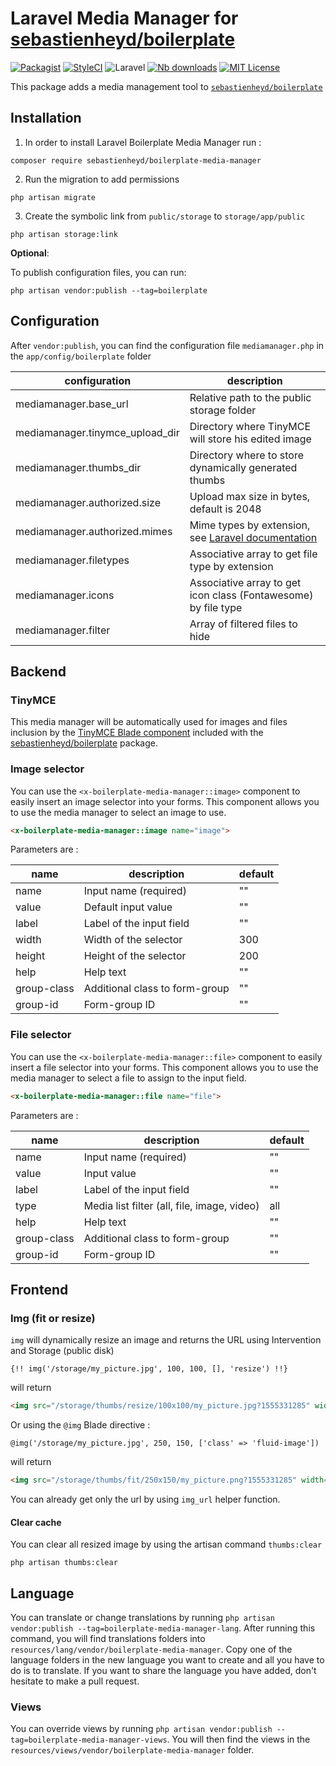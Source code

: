 # Laravel Media Manager for [sebastienheyd/boilerplate](https://github.com/sebastienheyd/boilerplate)

[![Packagist](https://img.shields.io/packagist/v/sebastienheyd/boilerplate-media-manager.svg?style=flat-square)](https://packagist.org/packages/sebastienheyd/boilerplate-media-manager)
[![StyleCI](https://github.styleci.io/repos/170482496/shield?branch=master)](https://github.styleci.io/repos/170482496)
![Laravel](https://img.shields.io/badge/Laravel-6.x%20→%2012.x-green?logo=Laravel&style=flat-square)
[![Nb downloads](https://img.shields.io/packagist/dt/sebastienheyd/boilerplate-media-manager.svg?style=flat-square)](https://packagist.org/packages/sebastienheyd/boilerplate-media-manager)
[![MIT License](https://img.shields.io/github/license/sebastienheyd/boilerplate-media-manager.svg?style=flat-square)](license.md)

This package adds a media management tool to [`sebastienheyd/boilerplate`](https://github.com/sebastienheyd/boilerplate)

## Installation

1. In order to install Laravel Boilerplate Media Manager run :

```
composer require sebastienheyd/boilerplate-media-manager
```

2. Run the migration to add permissions

```
php artisan migrate
```

3. Create the symbolic link from `public/storage` to `storage/app/public`

```
php artisan storage:link
```

**Optional**: 

To publish configuration files, you can run:

```
php artisan vendor:publish --tag=boilerplate
```

## Configuration

After `vendor:publish`, you can find the configuration file `mediamanager.php` in the `app/config/boilerplate` folder

| configuration                   | description                                                                                              |
|---------------------------------|----------------------------------------------------------------------------------------------------------|
| mediamanager.base_url           | Relative path to the public storage folder                                                               |
| mediamanager.tinymce_upload_dir | Directory where TinyMCE will store his edited image                                                      |
| mediamanager.thumbs_dir         | Directory where to store dynamically generated thumbs                                                    |
| mediamanager.authorized.size    | Upload max size in bytes, default is 2048                                                                |
| mediamanager.authorized.mimes   | Mime types by extension, see [Laravel documentation](https://laravel.com/docs/5.7/validation#rule-mimes) |
| mediamanager.filetypes          | Associative array to get file type by extension                                                          |
| mediamanager.icons              | Associative array to get icon class (Fontawesome) by file type                                           |
| mediamanager.filter             | Array of filtered files to hide                                                                          |

## Backend

### TinyMCE

This media manager will be automatically used for images and files inclusion by the [TinyMCE Blade component](https://sebastienheyd.github.io/boilerplate/docs/8.x/components/tinymce.html) included with the [sebastienheyd/boilerplate](https://github.com/sebastienheyd/boilerplate) package.

### Image selector

You can use the `<x-boilerplate-media-manager::image>` component to easily insert an image selector into your forms. 
This component allows you to use the media manager to select an image to use.

```html
<x-boilerplate-media-manager::image name="image">
```

Parameters are :

| name        | description                    | default |
|-------------|--------------------------------|---------|
| name        | Input name (required)          | ""      |
| value       | Default input value            | ""      |
| label       | Label of the input field       | ""      |
| width       | Width of the selector          | 300     |
| height      | Height of the selector         | 200     |
| help        | Help text                      | ""      |
| group-class | Additional class to form-group | ""      |
| group-id    | Form-group ID                  | ""      |

### File selector

You can use the `<x-boilerplate-media-manager::file>` component to easily insert a file selector into your forms. 
This component allows you to use the media manager to select a file to assign to the input field.

```html
<x-boilerplate-media-manager::file name="file">
```

Parameters are :

| name        | description                                 | default |
|-------------|---------------------------------------------|---------|
| name        | Input name (required)                       | ""      |
| value       | Input value                                 | ""      |
| label       | Label of the input field                    | ""      |
| type        | Media list filter (all, file, image, video) | all     |
| help        | Help text                                   | ""      |
| group-class | Additional class to form-group              | ""      |
| group-id    | Form-group ID                               | ""      |

## Frontend

### Img (fit or resize)

`img` will dynamically resize an image and returns the URL using Intervention and Storage (public disk)

```blade
{!! img('/storage/my_picture.jpg', 100, 100, [], 'resize') !!}
```

will return

```html
<img src="/storage/thumbs/resize/100x100/my_picture.jpg?1555331285" width="100" height="100">
```

Or using the `@img` Blade directive :

```blade
@img('/storage/my_picture.jpg', 250, 150, ['class' => 'fluid-image'])
```

will return

```html
<img src="/storage/thumbs/fit/250x150/my_picture.png?1555331285" width="250" height="150" class="fluid-image">
```

You can already get only the url by using `img_url` helper function.

#### Clear cache

You can clear all resized image by using the artisan command `thumbs:clear`

```
php artisan thumbs:clear
```

## Language

You can translate or change translations by running `php artisan vendor:publish --tag=boilerplate-media-manager-lang`.
After running this command, you will find translations folders into `resources/lang/vendor/boilerplate-media-manager`.
Copy one of the language folders in the new language you want to create and all you have to do is to translate. If you
want to share the language you have added, don't hesitate to make a pull request.

### Views

You can override views by running `php artisan vendor:publish --tag=boilerplate-media-manager-views`. You will then find
the views in the `resources/views/vendor/boilerplate-media-manager` folder.
